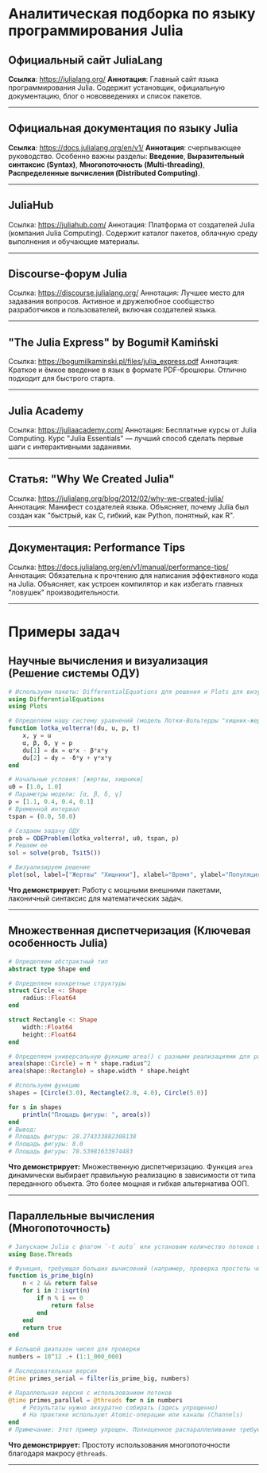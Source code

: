 # Аналитическая подборка по языку программирования Julia
## Официальный сайт JuliaLang
**Ссылка**: https://julialang.org/
**Аннотация**: Главный сайт языка программирования Julia. Содержит установщик, официальную документацию, блог о нововведениях и список пакетов.
___
## Официальная документация по языку Julia
**Ссылка**: https://docs.julialang.org/en/v1/
**Аннотация**: счерпывающее руководство. Особенно важны разделы: **Введение**, **Выразительный синтаксис (Syntax)**, **Многопоточность (Multi-threading)**, **Распределенные вычисления (Distributed Computing)**.
___
## JuliaHub
Ссылка: https://juliahub.com/
Аннотация: Платформа от создателей Julia (компания Julia Computing). Содержит каталог пакетов, облачную среду выполнения и обучающие материалы.
___
## Discourse-форум Julia
Ссылка: https://discourse.julialang.org/
Аннотация: Лучшее место для задавания вопросов. Активное и дружелюбное сообщество разработчиков и пользователей, включая создателей языка.
___
## "The Julia Express" by Bogumił Kamiński
Ссылка: https://bogumilkaminski.pl/files/julia_express.pdf
Аннотация: Краткое и ёмкое введение в язык в формате PDF-брошюры. Отлично подходит для быстрого старта.
___
## Julia Academy
Ссылка: https://juliaacademy.com/
Аннотация: Бесплатные курсы от Julia Computing. Курс "Julia Essentials" — лучший способ сделать первые шаги с интерактивными заданиями.
___
## Статья: "Why We Created Julia"
Ссылка: https://julialang.org/blog/2012/02/why-we-created-julia/
Аннотация: Манифест создателей языка. Объясняет, почему Julia был создан как "быстрый, как C, гибкий, как Python, понятный, как R".
___
## Документация: Performance Tips
Ссылка: https://docs.julialang.org/en/v1/manual/performance-tips/
Аннотация: Обязательна к прочтению для написания эффективного кода на Julia. Объясняет, как устроен компилятор и как избегать главных "ловушек" производительности.

___
# Примеры задач
## Научные вычисления и визуализация (Решение системы ОДУ)
```julia
# Используем пакеты: DifferentialEquations для решения и Plots для визуализации
using DifferentialEquations
using Plots

# Определяем нашу систему уравнений (модель Лотки-Вольтерры "хищник-жертва")
function lotka_volterra!(du, u, p, t)
    x, y = u
    α, β, δ, γ = p
    du[1] = dx = α*x - β*x*y
    du[2] = dy = -δ*y + γ*x*y
end

# Начальные условия: [жертвы, хищники]
u0 = [1.0, 1.0]
# Параметры модели: [α, β, δ, γ]
p = [1.1, 0.4, 0.4, 0.1]
# Временной интервал
tspan = (0.0, 50.0)

# Создаем задачу ОДУ
prob = ODEProblem(lotka_volterra!, u0, tspan, p)
# Решаем ее
sol = solve(prob, Tsit5())

# Визуализируем решение
plot(sol, label=["Жертвы" "Хищники"], xlabel="Время", ylabel="Популяция")
```
**Что демонстрирует:** Работу с мощными внешними пакетами, лаконичный синтаксис для математических задач.
___
## Множественная диспетчеризация (Ключевая особенность Julia)
```julia
# Определяем абстрактный тип
abstract type Shape end

# Определяем конкретные структуры
struct Circle <: Shape
    radius::Float64
end

struct Rectangle <: Shape
    width::Float64
    height::Float64
end

# Определяем универсальную функцию area() с разными реализациями для разных типов
area(shape::Circle) = π * shape.radius^2
area(shape::Rectangle) = shape.width * shape.height

# Используем функцию
shapes = [Circle(3.0), Rectangle(2.0, 4.0), Circle(5.0)]

for s in shapes
    println("Площадь фигуры: ", area(s))
end
# Вывод:
# Площадь фигуры: 28.274333882308138
# Площадь фигуры: 8.0
# Площадь фигуры: 78.53981633974483
```
**Что демонстрирует:** Множественную диспетчеризацию. Функция `area` динамически выбирает правильную реализацию в зависимости от типа переданного объекта. Это более мощная и гибкая альтернатива ООП.
___
## Параллельные вычисления (Многопоточность)
```julia
# Запускаем Julia с флагом `-t auto` или установим количество потоков вручную
using Base.Threads

# Функция, требующая больших вычислений (например, проверка простоты числа)
function is_prime_big(n)
    n < 2 && return false
    for i in 2:isqrt(n)
        if n % i == 0
            return false
        end
    end
    return true
end

# Большой диапазон чисел для проверки
numbers = 10^12 .+ (1:1_000_000)

# Последовательная версия
@time primes_serial = filter(is_prime_big, numbers)

# Параллельная версия с использованием потоков
@time primes_parallel = @threads for n in numbers
    # Результаты нужно аккуратно собирать (здесь упрощенно)
    # На практике используют Atomic-операции или каналы (Channels)
end
# Примечание: Этот пример упрощен. Полноценное распараллеливание требует аккуратного сбора результатов.
```
**Что демонстрирует:** Простоту использования многопоточности благодаря макросу `@threads`.
___